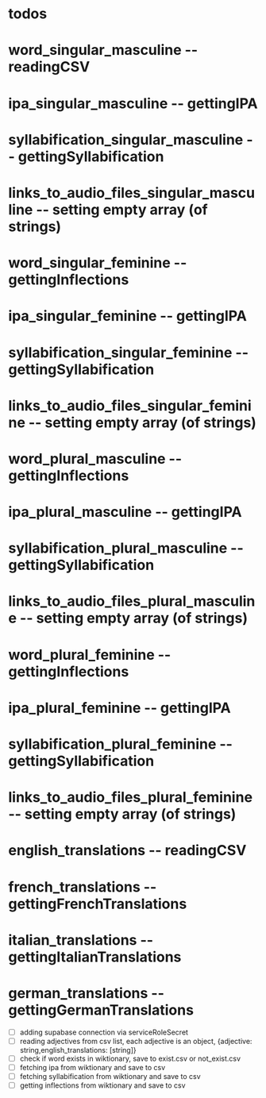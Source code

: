 # todos

# word_singular_masculine -- readingCSV
# ipa_singular_masculine -- gettingIPA
# syllabification_singular_masculine -- gettingSyllabification
# links_to_audio_files_singular_masculine -- setting empty array (of strings)
# word_singular_feminine -- gettingInflections
# ipa_singular_feminine -- gettingIPA
# syllabification_singular_feminine -- gettingSyllabification
# links_to_audio_files_singular_feminine -- setting empty array (of strings)
# word_plural_masculine -- gettingInflections
# ipa_plural_masculine -- gettingIPA
# syllabification_plural_masculine -- gettingSyllabification
# links_to_audio_files_plural_masculine -- setting empty array (of strings)
# word_plural_feminine -- gettingInflections
# ipa_plural_feminine -- gettingIPA
# syllabification_plural_feminine -- gettingSyllabification
# links_to_audio_files_plural_feminine -- setting empty array (of strings)
# english_translations -- readingCSV
# french_translations -- gettingFrenchTranslations
# italian_translations -- gettingItalianTranslations
# german_translations -- gettingGermanTranslations


- [ ] adding supabase connection via serviceRoleSecret
- [ ] reading adjectives from csv list, each adjective is an object, {adjective: string,english_translations: [string]}
- [ ] check if word exists in wiktionary, save to exist.csv or not_exist.csv
- [ ] fetching ipa from wiktionary and save to csv
- [ ] fetching syllabification from wiktionary and save to csv
- [ ] getting inflections from wiktionary and save to csv